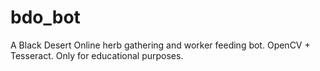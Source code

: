 # bdo_bot
A Black Desert Online herb gathering and worker feeding bot. OpenCV + Tesseract. 
Only for educational purposes.
